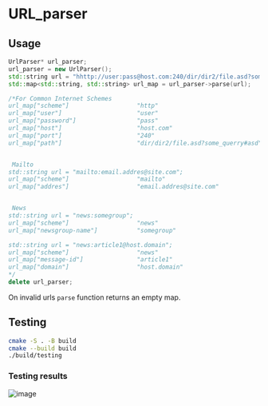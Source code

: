 # URL_parser

## Usage

```c++
UrlParser* url_parser;
url_parser = new UrlParser();
std::string url = "hhttp://user:pass@host.com:240/dir/dir2/file.asd?some_querry#asd";
std::map<std::string, std::string> url_map = url_parser->parse(url);

/*For Common Internet Schemes
url_map["scheme"] 					"http"
url_map["user"] 					"user"
url_map["password"] 				"pass"
url_map["host"] 					"host.com"
url_map["port"] 					"240"
url_map["path"] 					"dir/dir2/file.asd?some_querry#asd"


 Mailto
std::string url = "mailto:email.addres@site.com";
url_map["scheme"]				 	"mailto"
url_map["addres"]				 	"email.addres@site.com"


 News
std::string url = "news:somegroup";
url_map["scheme"]				 	"news"
url_map["newsgroup-name"]		 	"somegroup"

std::string url = "news:article1@host.domain";
url_map["scheme"]					"news"
url_map["message-id"]				"article1"
url_map["domain"]				 	"host.domain"
*/
delete url_parser;
```
On invalid urls `parse` function returns an empty map.

## Testing

```sh
cmake -S . -B build
cmake --build build
./build/testing
```

### Testing results
![image](https://github.com/TAPAKAH20/URL_parser/assets/24612435/31f6f9cd-ac29-4b73-b059-9ffc482493fc)

